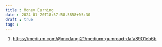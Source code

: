 ```yaml
---
title : Money Earning
date : 2024-01-20T18:57:58.5858+05:30
draft : true
tags : 
---
```


1. https://medium.com/@mcdangi21/medium-gumroad-dafa8901eb6b